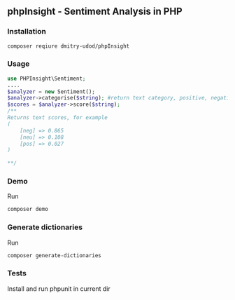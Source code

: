 phpInsight - Sentiment Analysis in PHP
---------

### Installation
```bash
composer reqiure dmitry-udod/phpInsight
```

### Usage
```php
use PHPInsight\Sentiment;
....
$analyzer = new Sentiment();
$analyzer->categorise($string); #return text category, positive, negative or neutral
$scores = $analyzer->score($string);
/**
Returns text scores, for example
(
    [neg] => 0.865
    [neu] => 0.108
    [pos] => 0.027
)
 
**/
```

### Demo
Run
```bash
composer demo
```

### Generate dictionaries
Run
```bash
composer generate-dictionaries
```

### Tests
Install and run phpunit in current dir